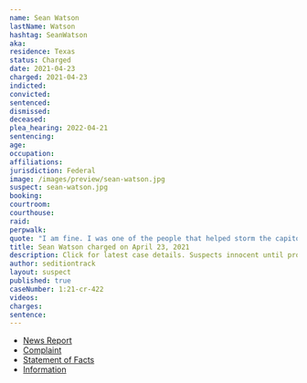 ```yaml
---
name: Sean Watson
lastName: Watson
hashtag: SeanWatson
aka:
residence: Texas
status: Charged
date: 2021-04-23
charged: 2021-04-23
indicted:
convicted:
sentenced:
dismissed:
deceased:
plea_hearing: 2022-04-21
sentencing:
age:
occupation:
affiliations:
jurisdiction: Federal
image: /images/preview/sean-watson.jpg
suspect: sean-watson.jpg
booking:
courtroom:
courthouse:
raid:
perpwalk:
quote: "I am fine. I was one of the people that helped storm the capitol building and smash out the windows. We made history today. Proudest day of my life!"
title: Sean Watson charged on April 23, 2021
description: Click for latest case details. Suspects innocent until proven guilty.
author: seditiontrack
layout: suspect
published: true
caseNumber: 1:21-cr-422
videos:
charges:
sentence:
---
```


- [News Report](https://www.kwtx.com/2021/04/30/alpine-man-involved-in-january-capitol-riots-now-facing-charges/)
- [Complaint](https://www.justice.gov/usao-dc/case-multi-defendant/file/1390656/download)
- [Statement of Facts](https://www.justice.gov/usao-dc/case-multi-defendant/file/1390661/download)
- [Information](https://www.justice.gov/usao-dc/case-multi-defendant/file/1461566/download)
